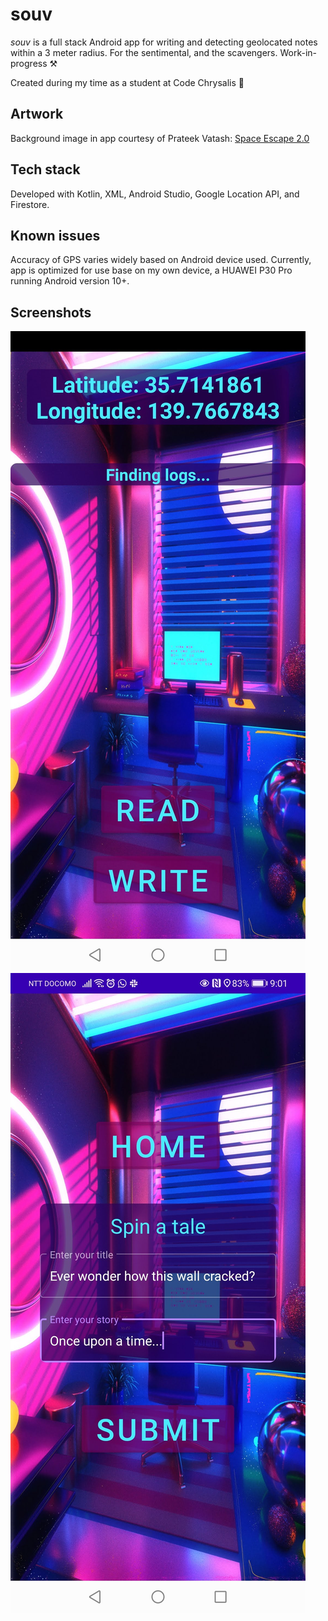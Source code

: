 # souv

*souv* is a full stack Android app for writing and detecting geolocated notes within a 3 meter radius. For the sentimental, and the scavengers.
Work-in-progress ⚒

Created during my time as a student at Code Chrysalis 🦋

## Artwork

Background image in app courtesy of Prateek Vatash: [Space Escape 2.0](https://www.behance.net/gallery/77056769/Space-Escape-20)

## Tech stack

Developed with Kotlin, XML, Android Studio, Google Location API, and Firestore.

## Known issues

Accuracy of GPS varies widely based on Android device used. Currently, app is optimized for use base on my own device, a HUAWEI P30 Pro running Android version 10+.

## Screenshots

![Home](https://github.com/heysivani/souv/blob/master/screenshots/home.jpg)
![Write a note](https://github.com/heysivani/souv/blob/master/screenshots/write.jpg)
